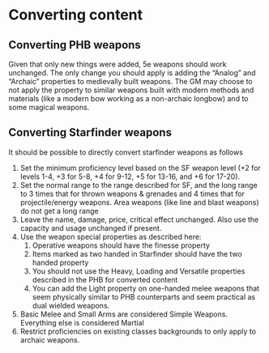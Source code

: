 # Converting content

## Converting PHB weapons

Given that only new things were added, 5e weapons should work unchanged. The only change you should apply is adding the “Analog” and “Archaic” properties to medievally built weapons. The GM may choose to not apply the property to similar weapons built with modern methods and materials (like a modern bow working as a non-archaic longbow) and to some magical weapons.

## Converting Starfinder weapons

It should be possible to directly convert starfinder weapons as follows

1. Set the minimum proficiency level based on the SF weapon level (+2 for levels 1-4, +3 for 5-8, +4 for 9-12, +5 for 13-16, and +6 for 17-20).
1. Set the normal range to the range described for SF, and the long range to 3 times that for thrown weapons & grenades and 4 times that for projectile/energy weapons. Area weapons (like line and blast weapons) do not get a long range
1. Leave the name, damage, price, critical effect unchanged. Also use the  capacity and usage unchanged if present.
1. Use the weapon special properties as described here:
     1. Operative weapons should have the finesse property
     1. Items marked as two handed in Starfinder should have the two handed property
     1. You should not use the Heavy, Loading and Versatile properties described in the PHB for converted content
     1. You can add the Light property on one-handed melee weapons that seem physically similar to PHB counterparts and seem practical as dual wielded weapons.
1. Basic Melee and Small Arms are considered Simple Weapons. Everything else is considered Martial
1. Restrict proficiencies on existing classes backgrounds to only apply to archaic weapons.
